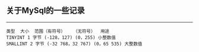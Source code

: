 ## 关于MySql的一些记录
---
```mysql
类型  大小  范围（有符号）   （无符号）  用途
TINYINT 1 字节 (-128，127) (0，255) 小整数值    
SMALLINT 2 字节 (-32 768，32 767) (0，65 535) 大整数值 
```